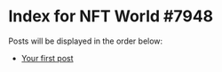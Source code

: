 # Index for NFT World #7948
Posts will be displayed in the order below:

- [Your first post](./001-first.md)

